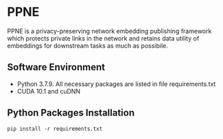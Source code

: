 # PPNE
PPNE is a privacy-preserving network embedding publishing framework which protects private links in the network and retains data utility of embeddings for downstream tasks as much as possibile.

## Software Environment

- Python 3.7.9. All necessary packages are listed in file requirements.txt
- CUDA 10.1 and cuDNN

## Python Packages Installation

```
pip install -r requirements.txt
```
